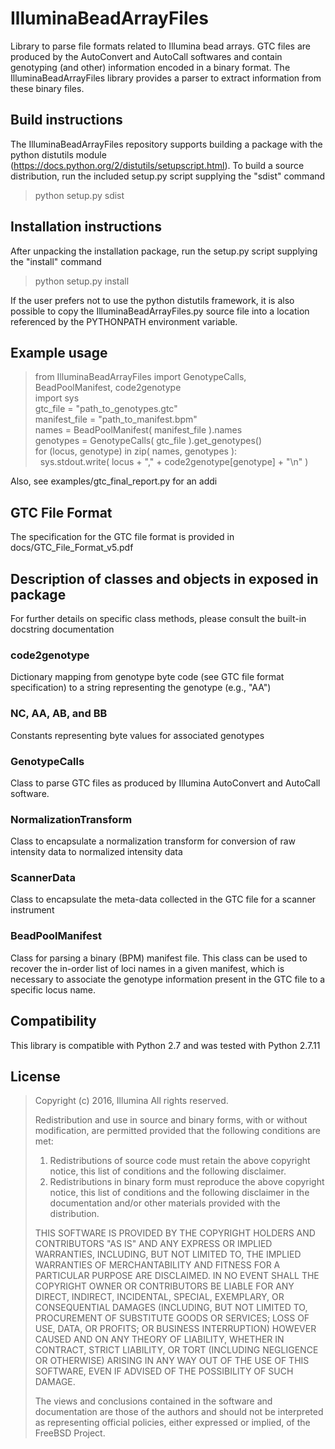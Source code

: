 # IlluminaBeadArrayFiles
Library to parse file formats related to Illumina bead arrays. GTC files are produced by the AutoConvert and AutoCall softwares and contain genotyping (and other) information encoded in a binary format. The IlluminaBeadArrayFiles library provides a parser to extract information from these binary files. 

## Build instructions
The IlluminaBeadArrayFiles repository supports building a package with the python distutils module (https://docs.python.org/2/distutils/setupscript.html). To build a source distribution, run the included setup.py script supplying the "sdist" command

>python setup.py sdist

## Installation instructions
After unpacking the installation package, run the setup.py script supplying the "install" command

>python setup.py install

If the user prefers not to use the python distutils framework, it is also possible to copy the IlluminaBeadArrayFiles.py source file into a location referenced by the PYTHONPATH environment variable.

## Example usage

> from IlluminaBeadArrayFiles import GenotypeCalls, BeadPoolManifest, code2genotype  
> import sys  
> gtc_file = "path_to_genotypes.gtc"  
> manifest_file = "path_to_manifest.bpm"  
> names = BeadPoolManifest( manifest_file ).names  
> genotypes = GenotypeCalls( gtc_file ).get_genotypes()     
> for (locus, genotype) in zip( names, genotypes ):  
> &nbsp;&nbsp;sys.stdout.write( locus + "," + code2genotype[genotype] + "\n" )

Also, see examples/gtc_final_report.py for an addi

## GTC File Format
The specification for the GTC file format is provided in docs/GTC_File_Format_v5.pdf

## Description of classes and objects in exposed in package
For further details on specific class methods, please consult the built-in docstring documentation

### code2genotype
Dictionary mapping from genotype byte code (see GTC file format specification) to a string representing the genotype (e.g., "AA")

### NC, AA, AB, and BB
Constants representing byte values for associated genotypes

### GenotypeCalls
Class to parse GTC files as produced by Illumina AutoConvert and AutoCall software.

### NormalizationTransform
Class to encapsulate a normalization transform for conversion of raw intensity data to normalized intensity data

### ScannerData
Class to encapsulate the meta-data collected in the GTC file for a scanner instrument

### BeadPoolManifest
Class for parsing a binary (BPM) manifest file. This class can be used to recover the in-order list of loci names in a given manifest, which is necessary to associate the genotype information present in the GTC file to a specific locus name. 


## Compatibility
This library is compatible with Python 2.7 and was tested with Python 2.7.11

## License

>Copyright (c) 2016, Illumina
> All rights reserved.
>
> Redistribution and use in source and binary forms, with or without
> modification, are permitted provided that the following conditions are met:
>
>1. Redistributions of source code must retain the above copyright notice, this
>list of conditions and the following disclaimer.
>2. Redistributions in binary form must reproduce the above copyright notice,
>this list of conditions and the following disclaimer in the documentation
>and/or other materials provided with the distribution.
>
>THIS SOFTWARE IS PROVIDED BY THE COPYRIGHT HOLDERS AND CONTRIBUTORS "AS IS" AND
>ANY EXPRESS OR IMPLIED WARRANTIES, INCLUDING, BUT NOT LIMITED TO, THE IMPLIED
>WARRANTIES OF MERCHANTABILITY AND FITNESS FOR A PARTICULAR PURPOSE ARE
>DISCLAIMED. IN NO EVENT SHALL THE COPYRIGHT OWNER OR CONTRIBUTORS BE LIABLE FOR
>ANY DIRECT, INDIRECT, INCIDENTAL, SPECIAL, EXEMPLARY, OR CONSEQUENTIAL DAMAGES
>(INCLUDING, BUT NOT LIMITED TO, PROCUREMENT OF SUBSTITUTE GOODS OR SERVICES;
>LOSS OF USE, DATA, OR PROFITS; OR BUSINESS INTERRUPTION) HOWEVER CAUSED AND
>ON ANY THEORY OF LIABILITY, WHETHER IN CONTRACT, STRICT LIABILITY, OR TORT
>(INCLUDING NEGLIGENCE OR OTHERWISE) ARISING IN ANY WAY OUT OF THE USE OF THIS
>SOFTWARE, EVEN IF ADVISED OF THE POSSIBILITY OF SUCH DAMAGE.
>
>The views and conclusions contained in the software and documentation are those
>of the authors and should not be interpreted as representing official policies,
>either expressed or implied, of the FreeBSD Project.




